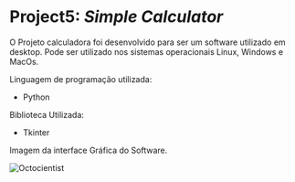 # Project5: *Simple Calculator*
O Projeto calculadora foi desenvolvido para ser um software utilizado em desktop. Pode ser utilizado nos sistemas operacionais Linux, Windows e MacOs.

Linguagem de programação utilizada:
* Python

Biblioteca Utilizada:
* Tkinter

Imagem da interface Gráfica do Software.

![Octocientist](https://user-images.githubusercontent.com/85655746/123452648-fe2b1d00-d5b4-11eb-96a7-8eeb4f9a2f6c.png)
